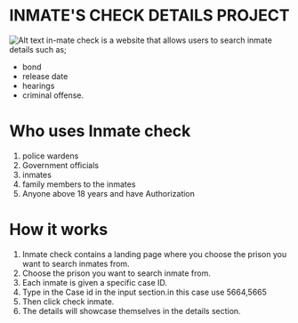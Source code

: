 

# INMATE'S CHECK DETAILS PROJECT
![Alt text](/home/moringa/Development/code/phase_1/labs/inmate_individual_project/logo2.png?raw=true "Title")
in-mate check is a website that allows users to search inmate details such as;
- bond
- release date
- hearings 
- criminal offense.

# Who uses Inmate check
 1. police wardens 
 2. Government officials
 3. inmates
 4. family members to the inmates
 5. Anyone above 18 years and have Authorization

# How it works
1. Inmate check contains a landing page where you choose the prison you want to search inmates from.
2. Choose the prison you want to search inmate from.
3. Each inmate is given a specific case ID.
4. Type in the Case id in the input section.in this case use 5664,5665
5. Then click check inmate.
6. The details will showcase themselves in the details section.

